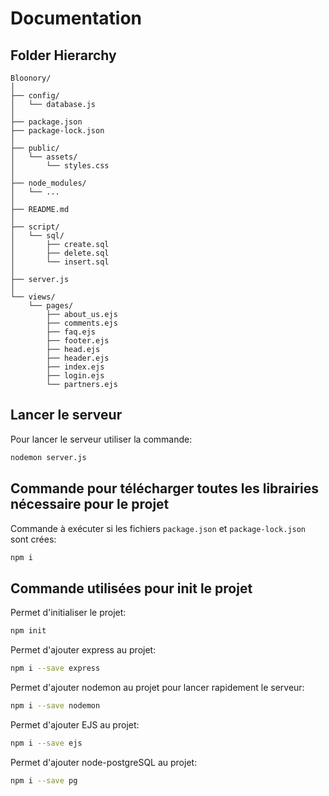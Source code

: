 # Documentation

## Folder Hierarchy

```
Bloonory/
│
├── config/
│   └── database.js
│
├── package.json
├── package-lock.json
│
├── public/
│   └── assets/
│       └── styles.css
│
├── node_modules/
│   └── ...
│
├── README.md
│
├── script/
│   └── sql/
│       ├── create.sql
│       ├── delete.sql
│       └── insert.sql
│
├── server.js
│
└── views/
    └── pages/
        ├── about_us.ejs
        ├── comments.ejs
        ├── faq.ejs
        ├── footer.ejs
        ├── head.ejs
        ├── header.ejs
        ├── index.ejs
        ├── login.ejs
        └── partners.ejs
```

## Lancer le serveur 

Pour lancer le serveur utiliser la commande:
```sh
nodemon server.js
```

## Commande pour télécharger toutes les librairies nécessaire pour le projet

Commande à exécuter si les fichiers `package.json` et `package-lock.json` sont crées:
```sh
npm i
```

## Commande utilisées pour init le projet

Permet d'initialiser le projet:
```sh
npm init
```

Permet d'ajouter express au projet:
```sh
npm i --save express
```

Permet d'ajouter nodemon au projet pour lancer rapidement le serveur:
```sh
npm i --save nodemon
```

Permet d'ajouter EJS au projet:
```sh
npm i --save ejs
```

Permet d'ajouter node-postgreSQL au projet:
```sh
npm i --save pg
```
